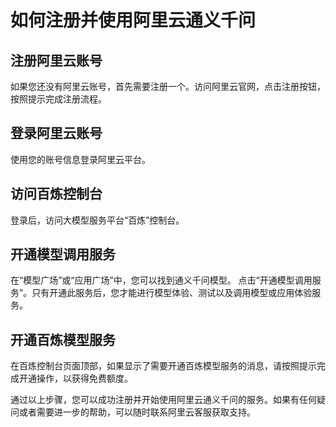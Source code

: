 # 如何注册并使用阿里云通义千问

## 注册阿里云账号

如果您还没有阿里云账号，首先需要注册一个。访问阿里云官网，点击注册按钮，按照提示完成注册流程。

## 登录阿里云账号

使用您的账号信息登录阿里云平台。

## 访问百炼控制台

登录后，访问大模型服务平台“百炼”控制台。

## 开通模型调用服务

在“模型广场”或“应用广场”中，您可以找到通义千问模型。
点击“开通模型调用服务”。只有开通此服务后，您才能进行模型体验、测试以及调用模型或应用体验服务。

## 开通百炼模型服务

在百炼控制台页面顶部，如果显示了需要开通百炼模型服务的消息，请按照提示完成开通操作，以获得免费额度。

通过以上步骤，您可以成功注册并开始使用阿里云通义千问的服务。如果有任何疑问或者需要进一步的帮助，可以随时联系阿里云客服获取支持。